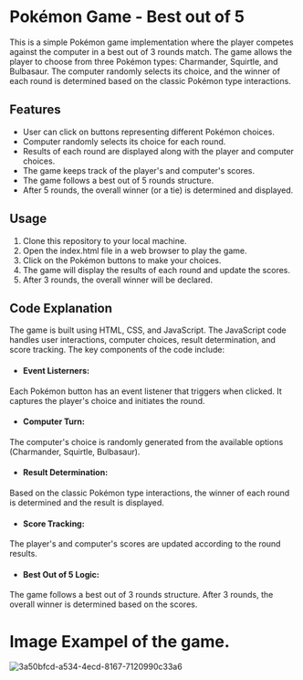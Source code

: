 # Pokémon Game - Best out of 5 
This is a simple Pokémon game implementation where the player competes against the computer in a best out of 3 rounds match. The game allows the player to choose from three Pokémon types: Charmander, Squirtle, and Bulbasaur. The computer randomly selects its choice, and the winner of each round is determined based on the classic Pokémon type interactions.

## Features

* User can click on buttons representing different Pokémon choices.
* Computer randomly selects its choice for each round.
* Results of each round are displayed along with the player and computer choices.
* The game keeps track of the player's and computer's scores.
* The game follows a best out of 5 rounds structure.
* After 5 rounds, the overall winner (or a tie) is determined and displayed.

## Usage
1. Clone this repository to your local machine.
2. Open the index.html file in a web browser to play the game.
3. Click on the Pokémon buttons to make your choices.
4. The game will display the results of each round and update the scores.
5. After 3 rounds, the overall winner will be declared.

## Code Explanation
The game is built using HTML, CSS, and JavaScript. The JavaScript code handles user interactions, computer choices, result determination, and score tracking. The key components of the code include:

* #### Event Listerners:
Each Pokémon button has an event listener that triggers when clicked. It captures the player's choice and initiates the round.
* #### Computer Turn:
The computer's choice is randomly generated from the available options (Charmander, Squirtle, Bulbasaur).
* #### Result Determination: 
 Based on the classic Pokémon type interactions, the winner of each round is determined and the result is displayed.
* #### Score Tracking: 
The player's and computer's scores are updated according to the round results.
* #### Best Out of 5 Logic: 
The game follows a best out of 3 rounds structure. After 3 rounds, the overall winner is determined based on the scores.

# Image Exampel of the game. 
![3a50bfcd-a534-4ecd-8167-7120990c33a6](https://github.com/PerparimShabani/PP2-Rock-Paper-Scissors/assets/132937791/4a06e918-2584-46a6-98bc-099fb26c9a35)
